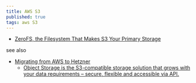 ```yaml
---
title: AWS S3
published: true
tags: aws S3
---
```

- [ZeroFS, the Filesystem That Makes S3 Your Primary Storage ](https://news.ycombinator.com/item?id=45174724)

see also
- [Migrating from AWS to Hetzner](https://news.ycombinator.com/item?id=45614922)
	- [Object Storage is the S3-compatible storage solution that grows with your data requirements – secure, flexible and accessible via API. ](https://www.hetzner.com/storage/object-storage)